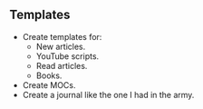 ## Templates 
- Create templates for:
	- New articles.
	- YouTube scripts.
	- Read articles.
	- Books.
- Create MOCs.
- Create a journal like the one I had in the army.